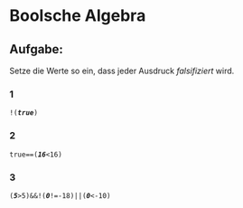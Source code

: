 # Boolsche Algebra

## Aufgabe:

Setze die Werte so ein, dass jeder Ausdruck _falsifiziert_ wird.

### 1

<code>!(<b><i>true</i></b>)</code>

### 2

<code>true==(<b><i>16</i></b>&lt;16)</code>

### 3

<code>(<b><i>5</i></b>&gt;5)&&!(<b><i>0</i></b>!=-18)||(<b><i>0</i></b><-10)</code>

